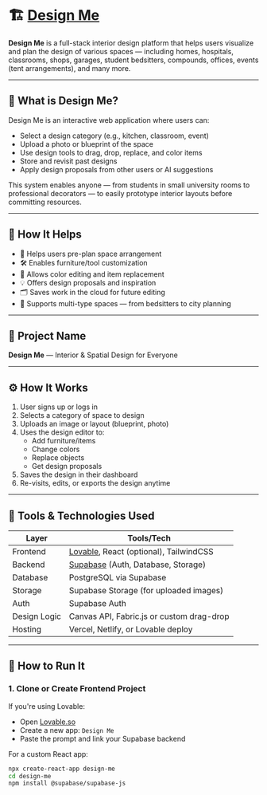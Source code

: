 # 🏗️ [Design Me](https://my-space-imagine-create.vercel.app/)

**Design Me** is a full-stack interior design platform that helps users visualize and plan the design of various spaces — including homes, hospitals, classrooms, shops, garages, student bedsitters, compounds, offices, events (tent arrangements), and many more.

---

## 🧩 What is Design Me?

Design Me is an interactive web application where users can:

- Select a design category (e.g., kitchen, classroom, event)
- Upload a photo or blueprint of the space
- Use design tools to drag, drop, replace, and color items
- Store and revisit past designs
- Apply design proposals from other users or AI suggestions

This system enables anyone — from students in small university rooms to professional decorators — to easily prototype interior layouts before committing resources.

---

## 🚀 How It Helps

- 🧱 Helps users pre-plan space arrangement
- 🛠️ Enables furniture/tool customization
- 🎨 Allows color editing and item replacement
- 💡 Offers design proposals and inspiration
- 🗂️ Saves work in the cloud for future editing
- 👥 Supports multi-type spaces — from bedsitters to city planning

---

## 📛 Project Name

**Design Me** — Interior & Spatial Design for Everyone

---

## ⚙️ How It Works

1. User signs up or logs in
2. Selects a category of space to design
3. Uploads an image or layout (blueprint, photo)
4. Uses the design editor to:
   - Add furniture/items
   - Change colors
   - Replace objects
   - Get design proposals
5. Saves the design in their dashboard
6. Re-visits, edits, or exports the design anytime

---

## 🧰 Tools & Technologies Used

| Layer        | Tools/Tech                          |
|--------------|--------------------------------------|
| Frontend     | [Lovable](https://lovable.so), React (optional), TailwindCSS |
| Backend      | [Supabase](https://supabase.com) (Auth, Database, Storage) |
| Database     | PostgreSQL via Supabase             |
| Storage      | Supabase Storage (for uploaded images) |
| Auth         | Supabase Auth                       |
| Design Logic | Canvas API, Fabric.js or custom drag-drop |
| Hosting      | Vercel, Netlify, or Lovable deploy  |

---

## 🏁 How to Run It

### 1. Clone or Create Frontend Project
If you're using Lovable:
- Open [Lovable.so](https://my-space-imagine-create.vercel.app/)
- Create a new app: `Design Me`
- Paste the prompt and link your Supabase backend

For a custom React app:
```bash
npx create-react-app design-me
cd design-me
npm install @supabase/supabase-js
